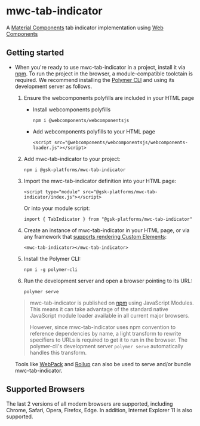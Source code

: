 # mwc-tab-indicator
A [Material Components](https://material.io/develop/) tab indicator implementation using [Web Components](https://www.webcomponents.org/introduction)

## Getting started

* When you're ready to use mwc-tab-indicator in a project, install it via [npm](https://www.npmjs.com/). To run the project in the browser, a module-compatible toolctain is required. We recommend installing the [Polymer CLI](https://github.com/Polymer/polymer-cli) and using its development server as follows.

  1. Ensure the webcomponents polyfills are included in your HTML page

      - Install webcomponents polyfills

          ```npm i @webcomponents/webcomponentsjs```

      - Add webcomponents polyfills to your HTML page

          ```<script src="@webcomponents/webcomponentsjs/webcomponents-loader.js"></script>```

  1. Add mwc-tab-indicator to your project:

      ```npm i @gsk-platforms/mwc-tab-indicator```

  1. Import the mwc-tab-indicator definition into your HTML page:

      ```<script type="module" src="@gsk-platforms/mwc-tab-indicator/index.js"></script>```

      Or into your module script:

      ```import { TabIndicator } from "@gsk-platforms/mwc-tab-indicator"```

  1. Create an instance of mwc-tab-indicator in your HTML page, or via any framework that [supports rendering Custom Elements](https://custom-elements-everywhere.com/):

      ```<mwc-tab-indicator></mwc-tab-indicator>```

  1. Install the Polymer CLI:

      ```npm i -g polymer-cli```

  1. Run the development server and open a browser pointing to its URL:

      ```polymer serve```

  > mwc-tab-indicator is published on [npm](https://www.npmjs.com/package/@gsk-platforms/mwc-tab-indicator) using JavaScript Modules.
  This means it can take advantage of the standard native JavaScript module loader available in all current major browsers.
  >
  > However, since mwc-tab-indicator uses npm convention to reference dependencies by name, a light transform to rewrite specifiers to URLs is required to get it to run in the browser. The polymer-cli's development server `polymer serve` automatically handles this transform.

  Tools like [WebPack](https://webpack.js.org/) and [Rollup](https://rollupjs.org/) can also be used to serve and/or bundle mwc-tab-indicator.

## Supported Browsers

The last 2 versions of all modern browsers are supported, including
Chrome, Safari, Opera, Firefox, Edge. In addition, Internet Explorer 11 is also supported.
